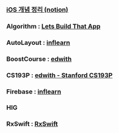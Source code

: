 
### [iOS 개념 정리 (notion)](https://www.notion.so/iOS-1c4204851c8746f7b28a20d78982a29d)

### Algorithm : [Lets Build That App](https://www.youtube.com/watch?v=yxORFL_UipQ&list=PL0dzCUj1L5JFJlR7dpBfBtEJB84pCZJ3R)
### AutoLayout : [inflearn](https://www.inflearn.com/course/autolayout/dashboard)
### BoostCourse : [edwith](https://www.edwith.org/boostcourse-ios)
### CS193P : [edwith - Stanford CS193P](https://www.edwith.org/swiftapp/joinLectures/13694)
### Firebase : [inflearn](https://www.inflearn.com/course/firebase-ios-app/dashboard)
### HIG
### RxSwift : [RxSwift](https://www.youtube.com/watch?v=w5Qmie-GbiA)
